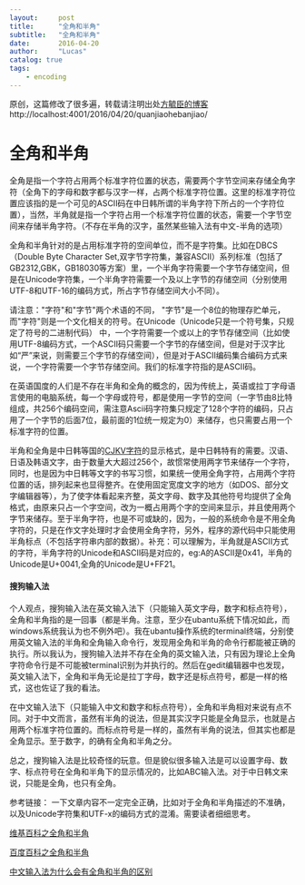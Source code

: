 ```yaml
---
layout:     post
title:      "全角和半角"
subtitle:   "全角和半角"
date:       2016-04-20
author:     "Lucas"
catalog: true
tags:
    - encoding
---
```

原创，这篇修改了很多遍，转载请注明出处[方毓臣的博客](http://localhost:4001/2016/04/20/quanjiaohebanjiao/) http://localhost:4001/2016/04/20/quanjiaohebanjiao/

# 全角和半角
全角是指一个字符占用两个标准字符位置的状态，需要两个字节空间来存储全角字符（全角下的字母和数字都与汉字一样，占两个标准字符位置。这里的标准字符位置应该指的是一个可见的ASCII码在中日韩所谓的半角字符下所占的一个字符位置），当然，半角就是指一个字符占用一个标准字符位置的状态，需要一个字节空间来存储半角字符。（不存在半角的汉字，虽然某些输入法有中文-半角的选项）

全角和半角针对的是占用标准字符的空间单位，而不是字符集。比如在DBCS（Double Byte Character Set,双字节字符集，兼容ASCII）系列标准（包括了GB2312,GBK，GB18030等方案）里，一个半角字符需要一个字节存储空间，但是在Unicode字符集，一个半角字符需要一个及以上字节的存储空间（分别使用UTF-8和UTF-16的编码方式，所占字节存储空间大小不同）。

请注意："字符"和"字节"两个术语的不同， "字节"是一个8位的物理存贮单元，而"字符"则是一个文化相关的符号。在Unicode（Unicode只是一个符号集，只规定了符号的二进制代码） 中，一个字符需要一个或以上的字节存储空间（比如使用UTF-8编码方式，一个ASCII码只需要一个字节的存储空间，但是对于汉字比如“严”来说，则需要三个字节的存储空间），但是对于ASCII编码集合编码方式来说，一个字符需要一个字节存储空间。我们的标准字符指的是ASCII码。

在英语国度的人们是不存在半角和全角的概念的，因为传统上，英语或拉丁字母语言使用的电脑系统，每一个字母或符号，都是使用一字节的空间（一字节由8比特组成，共256个编码空间，需注意Ascii码字符集只规定了128个字符的编码，只占用了一个字节的后面7位，最前面的1位统一规定为0）来储存，也只需要占用一个标准字符的位置。

半角和全角是中日韩等国的[CJKV字符](https://zh.wikipedia.org/wiki/CJKV)的显示格式，是中日韩特有的需要。汉语、日语及韩语文字，由于数量大大超过256个，故惯常使用两字节来储存一个字符，同时，也是因为中日韩等文字的书写习惯，如果统一使用全角字符，占用两个字符位置的话，排列起来也显得整齐。在使用固定宽度文字的地方（如DOS、部分文字编辑器等），为了使字体看起来齐整，英文字母、数字及其他符号均提供了全角格式，由原来只占一个字空间，改为一概占用两个字的空间来显示，并且使用两个字节来储存。至于半角字符，也是不可或缺的，因为，一般的系统命令是不用全角字符的，只是在作文字处理时才会使用全角字符，另外，程序的源代码中只能使用半角标点（不包括字符串内部的数据）。补充：可以理解为，半角就是ASCII方式的字符，半角字符的Unicode和ASCII码是对应的，eg:A的ASCII是0x41，半角的Unicode是U+0041,全角的Unicode是U+FF21。
 

#### 搜狗输入法
个人观点，搜狗输入法在英文输入法下（只能输入英文字母，数字和标点符号），全角和半角指的是一回事（都是半角。注意，至少在ubantu系统下情况如此，而windows系统我认为也不例外吧）。我在ubantu操作系统的terminal终端，分别使用英文输入法的半角和全角输入命令行，发现用全角和半角的命令行都能被正确的执行。所以我认为，搜狗输入法并不存在全角的英文输入法，只有因为理论上全角字符命令行是不可能被terminal识别为并执行的。然后在gedit编辑器中也发现，英文输入法下，全角和半角无论是拉丁字母，数字还是标点符号，都是一样的格式，这也佐证了我的看法。

在中文输入法下（只能输入中文和数字和标点符号），全角和半角相对来说有点不同。对于中文而言，虽然有半角的说法，但是其实汉字只能是全角显示，也就是占用两个标准字符位置的。而标点符号是一样的，虽然有半角的说法，但其实也都是全角显示。至于数字，的确有全角和半角之分。

总之，搜狗输入法是比较奇怪的玩意。但是貌似很多输入法是可以设置字母、数字、标点符号在全角和半角下的显示情况的，比如ABC输入法。对于中日韩文来说，只能是全角，也只有全角。


参考链接：
一下文章内容不一定完全正确，比如对于全角和半角描述的不准确，以及Unicode字符集和UTF-x的编码方式的混淆。需要读者细细思考。

[维基百科之全角和半角](https://zh.wikipedia.org/wiki/%E5%85%A8%E5%BD%A2%E5%92%8C%E5%8D%8A%E5%BD%A2)

[百度百科之全角和半角](http://baike.baidu.com/view/517185.htm)

[中文输入法为什么会有全角和半角的区别](https://www.zhihu.com/question/19605819)
